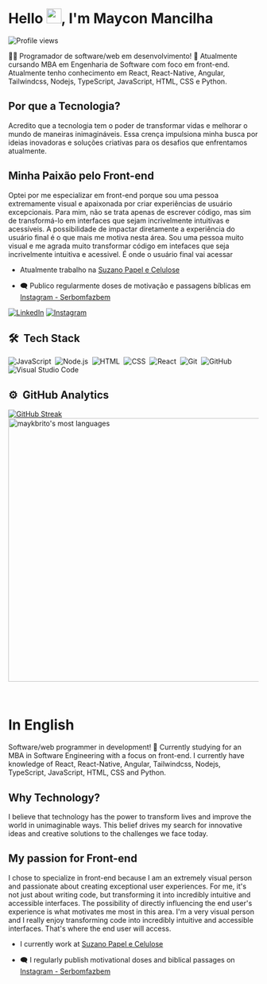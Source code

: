 <h1 align="left">Hello <img src="https://raw.githubusercontent.com/kaueMarques/kaueMarques/master/hi.gif" height="30px">, I'm Maycon Mancilha</h1>
<p align="left"> <img src="https://komarev.com/ghpvc/?username=mmancilha&color=green" alt="Profile views" /> </p>

👨‍🎓 Programador de software/web em desenvolvimento! 🫡 Atualmente cursando MBA em Engenharia de Software com foco em front-end. Atualmente tenho conhecimento em React, React-Native, Angular, Tailwindcss, Nodejs, TypeScript, JavaScript, HTML, CSS e Python.

## Por que a Tecnologia?
Acredito que a tecnologia tem o poder de transformar vidas e melhorar o mundo de maneiras inimagináveis. Essa crença impulsiona minha busca por ideias inovadoras e soluções criativas para os desafios que enfrentamos atualmente.

## Minha Paixão pelo Front-end
Optei por me especializar em front-end porque sou uma pessoa extremamente visual e apaixonada por criar experiências de usuário excepcionais. Para mim, não se trata apenas de escrever código, mas sim de transformá-lo em interfaces que sejam incrivelmente intuitivas e acessíveis. A possibilidade de impactar diretamente a experiência do usuário final é o que mais me motiva nesta área.
Sou uma pessoa muito visual e me agrada muito transformar código em intefaces que seja incrivelmente intuitiva e acessivel. É onde o usuário final vai acessar

- Atualmente trabalho na [Suzano Papel e Celulose](https://www.suzano.com.br/)

- 🗨️ Publico regularmente doses de motivação e passagens bíblicas em [Instagram - Serbomfazbem](https://www.instagram.com/serbomfazbem/)

[![LinkedIn](https://img.shields.io/badge/LinkedIn-0077B5?style=for-the-badge&logo=linkedin&logoColor=white)](https://www.linkedin.com/in/maycon-mancilha/) [![Instagram](https://img.shields.io/badge/-Instagram-%23E4405F?style=for-the-badge&logo=instagram&logoColor=white)](https://www.instagram.com/mayconmancilha/)


## 🛠 &nbsp;Tech Stack

![JavaScript](https://img.shields.io/badge/-JavaScript-05122A?style=flat&logo=javascript)&nbsp;
![Node.js](https://img.shields.io/badge/-Node.js-05122A?style=flat&logo=node.js)&nbsp;
![HTML](https://img.shields.io/badge/-HTML-05122A?style=flat&logo=HTML5)&nbsp;
![CSS](https://img.shields.io/badge/-CSS-05122A?style=flat&logo=CSS3&logoColor=1572B6)&nbsp;
![React](https://img.shields.io/badge/-React-05122A?style=flat&logo=react)&nbsp;
![Git](https://img.shields.io/badge/-Git-05122A?style=flat&logo=git)&nbsp;
![GitHub](https://img.shields.io/badge/-GitHub-05122A?style=flat&logo=github)&nbsp;
![Visual Studio Code](https://img.shields.io/badge/-Visual%20Studio%20Code-05122A?style=flat&logo=visual-studio-code&logoColor=007ACC)&nbsp;

## ⚙️ &nbsp;GitHub Analytics

[![GitHub Streak](https://streak-stats.demolab.com/?user=mmancilha&theme=bear&background=000&border=30A3DC&dates=FFF)](https://git.io/streak-stats)
<img width="530em" src="https://github-readme-stats.vercel.app/api/top-langs/?username=mmancilha&layout=compact&theme=vision-friendly-dark" alt="maykbrito's most languages"/>
</p>
<br>

# In English

Software/web programmer in development! 🫡 Currently studying for an MBA in Software Engineering with a focus on front-end. I currently have knowledge of React, React-Native, Angular, Tailwindcss, Nodejs, TypeScript, JavaScript, HTML, CSS and Python.

## Why Technology?
I believe that technology has the power to transform lives and improve the world in unimaginable ways. This belief drives my search for innovative ideas and creative solutions to the challenges we face today.

## My passion for Front-end
I chose to specialize in front-end because I am an extremely visual person and passionate about creating exceptional user experiences. For me, it's not just about writing code, but transforming it into incredibly intuitive and accessible interfaces. The possibility of directly influencing the end user's experience is what motivates me most in this area.
I'm a very visual person and I really enjoy transforming code into incredibly intuitive and accessible interfaces. That's where the end user will access.

- I currently work at [Suzano Papel e Celulose](https://www.suzano.com.br/)

- 🗨️ I regularly publish motivational doses and biblical passages on [Instagram - Serbomfazbem](https://www.instagram.com/serbomfazbem/)